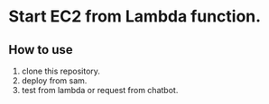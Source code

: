 # Start EC2 from Lambda function.

## How to use
1. clone this repository.
2. deploy from sam.
3. test from lambda or request from chatbot.